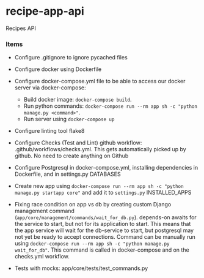 # recipe-app-api

Recipes API

### Items

-   Configure .gitignore to ignore pycached files
-   Configure docker using Dockerfile
-   Configure docker-compose.yml file to be able to access our docker server via docker-compose:

    -   Build docker image: `docker-compose build`.
    -   Run python commands: `docker-compose run --rm app sh -c "python manage.py <command>"`.
    -   Run server using `docker-compose up`

-   Configure linting tool flake8
-   Configure Checks (Test and Lint) github workflow: .github/workflows/checks.yml. This gets automatically picked up by github. No need to create anything on Github
-   Configure Postgresql in docker-compose.yml, installing dependencies in Dockerfile, and in settings.py DATABASES
-   Create new app using `docker-compose run --rm app sh -c "python manage.py startapp core"` and add it to `settings.py` INSTALLED_APPS
-   Fixing race condition on app vs db by creating custom Django management command (`app/core/management/commands/wait_for_db.py`). depends-on awaits for the service to start, but not for its application to start. This means that the app service will wait for the db-service to start, but postgresql may not yet be ready to accept connections. Command can be manually run using `docker-compose run --rm app sh -c "python manage.py wait_for_db"`. This command is called in docker-compose and on the checks.yml workflow.
-   Tests with mocks: app/core/tests/test_commands.py

